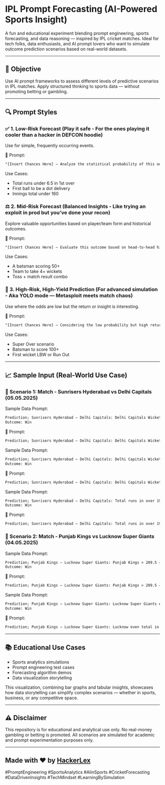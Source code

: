 # IPL Prompt Forecasting (AI-Powered Sports Insight)

A fun and educational experiment blending prompt engineering, sports forecasting, and data reasoning — inspired by IPL cricket matches. Ideal for tech folks, data enthusiasts, and AI prompt lovers who want to simulate outcome prediction scenarios based on real-world datasets.

---

## 📌 Objective

Use AI prompt frameworks to assess different levels of predictive scenarios in IPL matches. Apply structured thinking to sports data — without promoting betting or gambling.

---

## 🔍 Prompt Styles

### ✅ 1. Low-Risk Forecast (Play it safe - For the ones playing it cooler than a hacker in DEFCON hoodie)

Use for simple, frequently occurring events.

🧠 Prompt:

```txt
"[Insert Chances Here] — Analyze the statistical probability of this outcome based on recent team performance, pitch behavior, and player form. Is this a low-risk, high-consistency prediction worth considering?"
```

Use Cases:

* Total runs under 6.5 in 1st over
* First ball to be a dot delivery
* Innings total under 160

### ⚖️ 2. Mid-Risk Forecast (Balanced Insights - Like trying an exploit in prod but you’ve done your recon)

Explore valuable opportunities based on player/team form and historical outcomes.

🧠 Prompt:

```txt
"[Insert Chances Here] — Evaluate this outcome based on head-to-head history, current match momentum, and statistical odds. Does it present a reasonable risk-to-reward ratio?"
```

Use Cases:

* A batsman scoring 50+
* Team to take 4+ wickets
* Toss + match result combo

### 🎯 3. High-Risk, High-Yield Prediction (For advanced simulation - Aka YOLO mode — Metasploit meets match chaos)

Use where the odds are low but the return or insight is interesting.

🧠 Prompt:

```txt
"[Insert Chances Here] — Considering the low probability but high return, what’s the realistic likelihood of this outcome based on upset patterns, player volatility, and match-day surprises?"
```

Use Cases:

* Super Over scenario
* Batsman to score 100+
* First wicket LBW or Run Out

---

## 📈 Sample Input (Real-World Use Case)

### 🧪 Scenario 1: Match - Sunrisers Hyderabad vs Delhi Capitals (05.05.2025)

Sample Data Prompt:

```txt
Prediction; Sunrisers Hyderabad – Delhi Capitals: Delhi Capitals Wicket in over 5 – Yes  
Outcome: Win
```

🧠 Prompt:

```txt
Prediction; Sunrisers Hyderabad – Delhi Capitals: Delhi Capitals Wicket in over 5 — Evaluate this outcome based on head-to-head history, current match momentum, and statistical odds. Does it present a reasonable risk-to-reward ratio?
```

Sample Data Prompt:

```txt
Prediction; Sunrisers Hyderabad – Delhi Capitals: Delhi Capitals Wicket in over 4 – No  
Outcome: Win
```

🧠 Prompt:

```txt
Prediction; Sunrisers Hyderabad – Delhi Capitals: Delhi Capitals Wicket in over 4 — Analyze the statistical probability of this outcome based on recent team performance, pitch behavior, and player form. Is this a low-risk, high-consistency prediction worth considering?.
```

Sample Data Prompt:

```txt
Prediction; Sunrisers Hyderabad – Delhi Capitals: Total runs in over 19 delivery 1, Delhi Capitals Total 3.5 – Over  
Outcome: Win
```

🧠 Prompt:

```txt
Prediction; Sunrisers Hyderabad – Delhi Capitals: Total runs in over 19 delivery 1 — Considering the low probability but high return, what’s the realistic likelihood of this outcome based on upset patterns, player volatility, and match-day surprises?
```

### 🧪 Scenario 2: Match - Punjab Kings vs Lucknow Super Giants (04.05.2025)

Sample Data Prompt:

```txt
Prediction; Punjab Kings – Lucknow Super Giants: Punjab Kings > 209.5 – Yes  
Outcome: Win
```

🧠 Prompt:

```txt
Prediction; Punjab Kings – Lucknow Super Giants: Punjab Kings > 209.5 — Analyze the statistical probability of this outcome based on recent team performance, pitch behavior, and player form. Is this a low-risk, high-consistency prediction worth considering?
```

Sample Data Prompt:

```txt
Prediction; Punjab Kings – Lucknow Super Giants: Lucknow Super Giants even total in over 19 – Yes  
Outcome: Win
```

🧠 Prompt:

```txt
Prediction; Punjab Kings – Lucknow Super Giants: Lucknow even total in over 19 — Considering the low probability but high return, what’s the realistic likelihood of this outcome based on upset patterns, player volatility, and match-day surprises?
```

---

## 📚 Educational Use Cases

* Sports analytics simulations
* Prompt engineering test cases
* Forecasting algorithm demos
* Data visualization storytelling

This visualization, combining bar graphs and tabular insights, showcases how data storytelling can simplify complex scenarios — whether in sports, business, or any competitive space.

---

## ⚠️ Disclaimer

This repository is for educational and analytical use only. No real-money gambling or betting is promoted. All scenarios are simulated for academic and prompt experimentation purposes only.

---

## Made with ❤️ by [HackerLex](https://linkedin.com/in/hackerlex)

\#PromptEngineering #SportsAnalytics #AIinSports #CricketForecasting #DataDrivenInsights #TechMindset #LearningBySimulation
